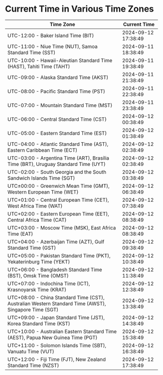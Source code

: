 # Current Time in Various Time Zones

| Time Zone | Current Time |
|-----------|--------------|
| UTC-12:00 - Baker Island Time (BIT) | 2024-09-12 17:38:49 |
| UTC-11:00 - Niue Time (NUT), Samoa Standard Time (SST) | 2024-09-11 18:38:49 |
| UTC-10:00 - Hawaii-Aleutian Standard Time (HAST), Tahiti Time (TAHT) | 2024-09-11 19:38:49 |
| UTC-09:00 - Alaska Standard Time (AKST) | 2024-09-11 21:38:49 |
| UTC-08:00 - Pacific Standard Time (PST) | 2024-09-11 22:38:49 |
| UTC-07:00 - Mountain Standard Time (MST) | 2024-09-11 23:38:49 |
| UTC-06:00 - Central Standard Time (CST) | 2024-09-12 00:38:49 |
| UTC-05:00 - Eastern Standard Time (EST) | 2024-09-12 01:38:49 |
| UTC-04:00 - Atlantic Standard Time (AST), Eastern Caribbean Time (ECT) | 2024-09-12 02:38:49 |
| UTC-03:00 - Argentina Time (ART), Brasília Time (BRT), Uruguay Standard Time (UYT) | 2024-09-12 02:38:49 |
| UTC-02:00 - South Georgia and the South Sandwich Islands Time (SGT) | 2024-09-12 03:38:49 |
| UTC±00:00 - Greenwich Mean Time (GMT), Western European Time (WET) | 2024-09-12 06:38:49 |
| UTC+01:00 - Central European Time (CET), West Africa Time (WAT) | 2024-09-12 07:38:49 |
| UTC+02:00 - Eastern European Time (EET), Central Africa Time (CAT) | 2024-09-12 08:38:49 |
| UTC+03:00 - Moscow Time (MSK), East Africa Time (EAT) | 2024-09-12 08:38:49 |
| UTC+04:00 - Azerbaijan Time (AZT), Gulf Standard Time (GST) | 2024-09-12 09:38:49 |
| UTC+05:00 - Pakistan Standard Time (PKT), Yekaterinburg Time (YEKT) | 2024-09-12 10:38:49 |
| UTC+06:00 - Bangladesh Standard Time (BST), Omsk Time (OMST) | 2024-09-12 11:38:49 |
| UTC+07:00 - Indochina Time (ICT), Krasnoyarsk Time (KRAT) | 2024-09-12 12:38:49 |
| UTC+08:00 - China Standard Time (CST), Australian Western Standard Time (AWST), Singapore Time (SGT) | 2024-09-12 13:38:49 |
| UTC+09:00 - Japan Standard Time (JST), Korea Standard Time (KST) | 2024-09-12 14:38:49 |
| UTC+10:00 - Australian Eastern Standard Time (AEST), Papua New Guinea Time (PGT) | 2024-09-12 15:38:49 |
| UTC+11:00 - Solomon Islands Time (SBT), Vanuatu Time (VUT) | 2024-09-12 16:38:49 |
| UTC+12:00 - Fiji Time (FJT), New Zealand Standard Time (NZST) | 2024-09-12 17:38:49 |
